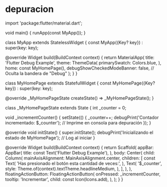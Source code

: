 # depuracion


import 'package:flutter/material.dart';

void main() { runApp(const MyApp()); }

class MyApp extends StatelessWidget { const MyApp({Key? key}) : super(key: key);

@override Widget build(BuildContext context) { return MaterialApp( title: 'Flutter Debug Example', theme: ThemeData( primarySwatch: Colors.blue, ), home: const MyHomePage(), debugShowCheckedModeBanner: false, // Oculta la bandera de "Debug" ); } }

class MyHomePage extends StatefulWidget { const MyHomePage({Key? key}) : super(key: key);

@override _MyHomePageState createState() => _MyHomePageState(); }

class _MyHomePageState extends State { int _counter = 0;

void _incrementCounter() { setState(() { _counter++; debugPrint('Contador incrementado: $_counter'); // Imprime en consola para depuración }); }

@override void initState() { super.initState(); debugPrint('Inicializando el estado de MyHomePage'); // Log al iniciar }

@override Widget build(BuildContext context) { return Scaffold( appBar: AppBar( title: const Text('Flutter Debug Example'), ), body: Center( child: Column( mainAxisAlignment: MainAxisAlignment.center, children: [ const Text( 'Has presionado el botón esta cantidad de veces:', ), Text( '$_counter', style: Theme.of(context).textTheme.headlineMedium, ), ], ), ), floatingActionButton: FloatingActionButton( onPressed: _incrementCounter, tooltip: 'Incrementar', child: const Icon(Icons.add), ), ); } }
